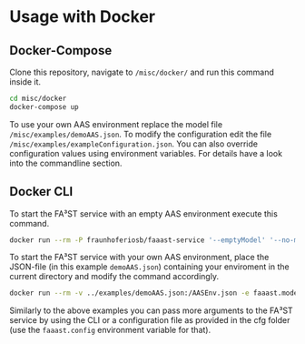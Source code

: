 # Usage with Docker

## Docker-Compose
Clone this repository, navigate to `/misc/docker/` and run this command inside it.
```sh
cd misc/docker
docker-compose up
```
To use your own AAS environment replace the model file `/misc/examples/demoAAS.json`.
To modify the configuration edit the file `/misc/examples/exampleConfiguration.json`.
You can also override configuration values using environment variables. For details have a look into the commandline section.

## Docker CLI
To start the FA³ST service with an empty AAS environment execute this command.
```sh
docker run --rm -P fraunhoferiosb/faaast-service '--emptyModel' '--no-modelValidation'
```
To start the FA³ST service with your own AAS environment, place the JSON-file (in this example `demoAAS.json`) containing your enviroment in the current directory and modify the command accordingly.
```sh
docker run --rm -v ../examples/demoAAS.json:/AASEnv.json -e faaast.model=AASEnv.json -P fraunhoferiosb/faaast-service '--no-modelValidation'
```
Similarly to the above examples you can pass more arguments to the FA³ST service by using the CLI or a configuration file as provided in the cfg folder (use the `faaast.config` environment variable for that).
